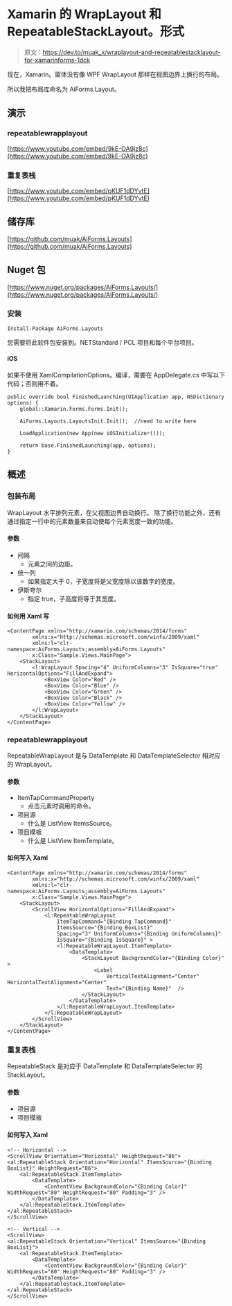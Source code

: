 # Xamarin 的 WrapLayout 和 RepeatableStackLayout。形式

> 原文：<https://dev.to/muak_x/wraplayout-and-repeatablestacklayout-for-xamarinforms-1dck>

现在，Xamarin。窗体没有像 WPF WrapLayout 那样在视图边界上换行的布局。

所以我把布局库命名为 AiForms.Layout。

## 演示

### repeatablewrapplayout

[https://www.youtube.com/embed/9kE-OA9jz8c](https://www.youtube.com/embed/9kE-OA9jz8c)

### 重复表栈

[https://www.youtube.com/embed/pKUF1dDYvtE](https://www.youtube.com/embed/pKUF1dDYvtE)

## 储存库

[https://github.com/muak/AiForms.Layouts](https://github.com/muak/AiForms.Layouts)

## Nuget 包

[https://www.nuget.org/packages/AiForms.Layouts/](https://www.nuget.org/packages/AiForms.Layouts/)

### 安装

```
Install-Package AiForms.Layouts 
```

您需要将此软件包安装到。NETStandard / PCL 项目和每个平台项目。

#### iOS

如果不使用 XamlCompilationOptions。编译，需要在 AppDelegate.cs 中写以下代码；否则用不着。

```
public override bool FinishedLaunching(UIApplication app, NSDictionary options) {
    global::Xamarin.Forms.Forms.Init();

    AiForms.Layouts.LayoutsInit.Init();  //need to write here

    LoadApplication(new App(new iOSInitializer()));

    return base.FinishedLaunching(app, options);
} 
```

## 概述

### 包装布局

WrapLayout 水平排列元素，在父视图边界自动换行。
除了换行功能之外，还有通过指定一行中的元素数量来自动使每个元素宽度一致的功能。

#### 参数

*   间隔
    *   元素之间的边距。
*   统一列
    *   如果指定大于 0，子宽度将是父宽度除以该数字的宽度。
*   伊斯夸尔
    *   指定 true，子高度将等于其宽度。

#### 如何用 Xaml 写

```
<ContentPage xmlns="http://xamarin.com/schemas/2014/forms"
        xmlns:x="http://schemas.microsoft.com/winfx/2009/xaml"
        xmlns:l="clr-namespace:AiForms.Layouts;assembly=AiForms.Layouts"
        x:Class="Sample.Views.MainPage">
    <StackLayout>
        <l:WrapLayout Spacing="4" UniformColumns="3" IsSquare="true" HorizontalOptions="FillAndExpand">
            <BoxView Color="Red" />
            <BoxView Color="Blue" />
            <BoxView Color="Green" />
            <BoxView Color="Black" />
            <BoxView Color="Yellow" />
        </l:WrapLayout>
    </StackLayout>
</ContentPage> 
```

### repeatablewrapplayout

RepeatableWrapLayout 是与 DataTemplate 和 DataTemplateSelector 相对应的 WrapLayout。

#### 参数

*   ItemTapCommandProperty
    *   点击元素时调用的命令。
*   项目源
    *   什么是 ListView ItemsSource。
*   项目模板
    *   什么是 ListView ItemTemplate。

#### 如何写入 Xaml

```
<ContentPage xmlns="http://xamarin.com/schemas/2014/forms"
        xmlns:x="http://schemas.microsoft.com/winfx/2009/xaml"
        xmlns:l="clr-namespace:AiForms.Layouts;assembly=AiForms.Layouts"
        x:Class="Sample.Views.MainPage">
    <StackLayout>
        <ScrollView HorizontalOptions="FillAndExpand">
            <l:RepeatableWrapLayout
                ItemTapCommand="{Binding TapCommand}"
                ItemsSource="{Binding BoxList}"
                Spacing="3" UniformColumns="{Binding UniformColumns}"
                IsSquare="{Binding IsSquare}" >
                <l:RepeatableWrapLayout.ItemTemplate>
                    <DataTemplate>
                        <StackLayout BackgroundColor="{Binding Color}" >
                            <Label
                                VerticalTextAlignment="Center" HorizontalTextAlignment="Center"
                                Text="{Binding Name}"  />
                        </StackLayout>
                    </DataTemplate>
                </l:RepeatableWrapLayout.ItemTemplate>
            </l:RepeatableWrapLayout>
        </ScrollView>
    </StackLayout>
</ContentPage> 
```

### 重复表栈

RepeatableStack 是对应于 DataTemplate 和 DataTemplateSelector 的 StackLayout。

#### 参数

*   项目源
*   项目模板

#### 如何写入 Xaml

```
<!-- Horizontal -->
<ScrollView Orientation="Horizontal" HeightRequest="86">
<al:RepeatableStack Orientation="Horizontal" ItemsSource="{Binding BoxList}" HeightRequest="86">
    <al:RepeatableStack.ItemTemplate>
        <DataTemplate>
            <ContentView BackgroundColor="{Binding Color}" WidthRequest="80" HeightRequest="80" Padding="3" />
        </DataTemplate>
    </al:RepeatableStack.ItemTemplate>
</al:RepeatableStack>
</ScrollView>

<!-- Vertical -->
<ScrollView>
<al:RepeatableStack Orientation="Vertical" ItemsSource="{Binding BoxList}">
    <al:RepeatableStack.ItemTemplate>
        <DataTemplate>
            <ContentView BackgroundColor="{Binding Color}" WidthRequest="80" HeightRequest="80" Padding="3" />
        </DataTemplate>
    </al:RepeatableStack.ItemTemplate>
</al:RepeatableStack>
</ScrollView> 
```